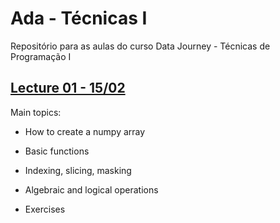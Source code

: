 # Ada - Técnicas I

Repositório para as aulas do curso Data Journey - Técnicas de Programação I

## [Lecture 01 - 15/02](https://github.com/mdrs-thiago/ada-tecnicas1/blob/main/Ada%20-%20Técnicas%20I%20-%20Aula%2001.ipynb) 

Main topics:

- How to create a numpy array 

- Basic functions

- Indexing, slicing, masking 

- Algebraic and logical operations

- Exercises

